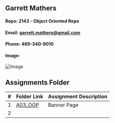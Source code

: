 ## Garrett Mathers

#### Repo: 2143 - Object Oriented Repo
#### Email: garrett.mathers@gmail.com
#### Phone: 469-340-9010
#### Image:
![Image](https://msumustangs.com/images/2021/8/17/Mathers_Garrett_6238.jpg?width=300)

##  Assignments Folder

|   #   | Folder Link | Assignment Description |
| :---: | ----------- | ---------------------- |
|   1    |[A03_OOP](https://github.com/gramcracker40/gramcracker40/files/7073068/A03_OOP.zip)|Banner Page|
|   2    |
